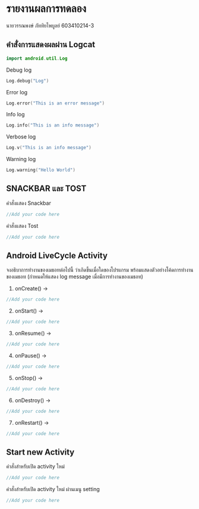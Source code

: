 # รายงานผลการทดลอง

นายวรรณพงษ์ ภัททิยไพบูลย์ 603410214-3

## คำสั่งการแสดงผลผ่าน Logcat


```kotlin
import android.util.Log
```

Debug log

```kotlin
Log.debug("Log")
```

Error log

```kotlin
Log.error("This is an error message")
```

Info log

```kotlin
Log.info("This is an info message")
```

Verbose log

```kotlin
Log.v("This is an info message") 
```

Warning log

```kotlin
Log.warning("Hello World")
```

## SNACKBAR และ TOST

คำสั่งแสดง Snackbar

```kotlin
//Add your code here
```

คำสั่งแสดง Tost

```kotlin
//Add your code here
```

## Android LiveCycle Activity

จงอธิบาการทำงานของเมธอทต่อไปนี้ ว่าเกิดขึ้นเมื่อใดของโปรแกรม พร้อมแสดงตัวอย่างโค้ดการทำงานของเมธอท (กำหนดให้แสดง log message เมื่อมีการทำงานของเมธอท)

1. onCreate() ->

```kotlin
//Add your code here
```

2. onStart() ->

```kotlin
//Add your code here
```

3. onResume() ->

```kotlin
//Add your code here
```

4. onPause() ->

```kotlin
//Add your code here
```

5. onStop() ->

```kotlin
//Add your code here
```

6. onDestroy() ->

```kotlin
//Add your code here
```

7. onRestart() ->

```kotlin
//Add your code here
```

## Start new Activity

คำสั่งสำหรับเปิด activity ใหม่

```kotlin
//Add your code here
```

คำสั่งสำหรับเปิด activity ใหม่ ผ่านเมนู setting

```kotlin
//Add your code here
```
